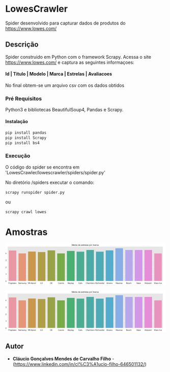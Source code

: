# LowesCrawler
Spider desenvolvido para capturar dados de produtos do https://www.lowes.com/

## Descrição 
Spider construido em Python com o framework Scrapy. Acessa o site https://www.lowes.com/ e captura as seguintes informaçoes:
#### Id | Titulo | Modelo | Marca | Estrelas | Avaliacoes

No final obtem-se um arquivo csv com os dados obtidos

### Pré Requisitos

Python3 e bibliotecas BeautifulSoup4, Pandas e Scrapy.

#### Instalação
```
pip install pandas
pip install Scrapy
pip install bs4
```

### Execução
O código do spider se encontra em 'LowesCrawler/lowescrawler/spiders/spider.py'

No diretório /spiders executar o comando:
```
scrapy runspider spider.py
```
ou
```
scrapy crawl lowes
```


# Amostras
![alt Text](https://github.com/clauciof/imagens/blob/master/analise1.png)


![alt Text](https://github.com/clauciof/imagens/blob/master/analise1.png)


## Autor

* **Cláucio Gonçalves Mendes de Carvalho Filho** - (https://www.linkedin.com/in/cl%C3%A1ucio-filho-646501132/)

